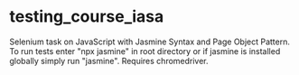 # testing_course_iasa
Selenium task on JavaScript with Jasmine Syntax and Page Object Pattern. To run tests enter "npx jasmine" in root directory or if jasmine is installed globally simply run "jasmine". Requires chromedriver.
